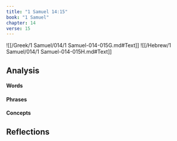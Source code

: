 ```yaml
---
title: "1 Samuel 14:15"
book: "1 Samuel"
chapter: 14
verse: 15
---
```

![[/Greek/1 Samuel/014/1 Samuel-014-015G.md#Text]]
![[/Hebrew/1 Samuel/014/1 Samuel-014-015H.md#Text]]

## Analysis

#### Words

#### Phrases

#### Concepts

## Reflections
